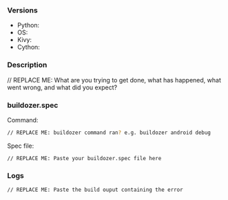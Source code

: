 <!--
The issue tracker is a tool to address bugs.
Please use the Disord community or Stack Overflow for support questions,
more information at https://github.com/kivy/python-for-android#support

Before opening a new issue, make sure you do the following:
    * check that your issue isn't already filed: https://github.com/kivy/python-for-android/issues
    * prepare a short, runnable example that reproduces the issue
    * make sure to have `log_level = 2` in your `buildozer.spec`
    * reproduce the problem with the latest development version (`p4a.branch = master`)
    * double-check that the issue is indeed a bug and not a support request
    * please use backticks to format code or logs
-->

### Versions

* Python:
* OS:
* Kivy:
* Cython:

### Description

// REPLACE ME: What are you trying to get done, what has happened, what went wrong, and what did you expect?

### buildozer.spec

Command:
```sh
// REPLACE ME: buildozer command ran? e.g. buildozer android debug
```

Spec file:
```
// REPLACE ME: Paste your buildozer.spec file here
```

### Logs

```
// REPLACE ME: Paste the build ouput containing the error
```
